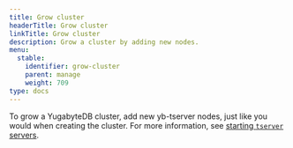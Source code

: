 ```yaml
---
title: Grow cluster
headerTitle: Grow cluster
linkTitle: Grow cluster
description: Grow a cluster by adding new nodes.
menu:
  stable:
    identifier: grow-cluster
    parent: manage
    weight: 709
type: docs
---
```


To grow a YugabyteDB cluster, add new yb-tserver nodes, just like you would when creating the cluster.
For more information, see [starting `tserver` servers](../../deploy/manual-deployment/start-tservers/).
